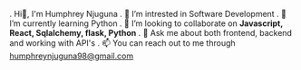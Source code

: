 . Hi👋, I'm Humphrey Njuguna
. 🔭 I’m intrested in Software Development
. 🌱 I’m currently learning Python
. 👯 I’m looking to collaborate on **Javascript, React, Sqlalchemy, flask, Python**
. 💬 Ask me about both frontend, backend and working with API's
. 📫 You can reach out to me through humphreynjuguna98@gmail.com
